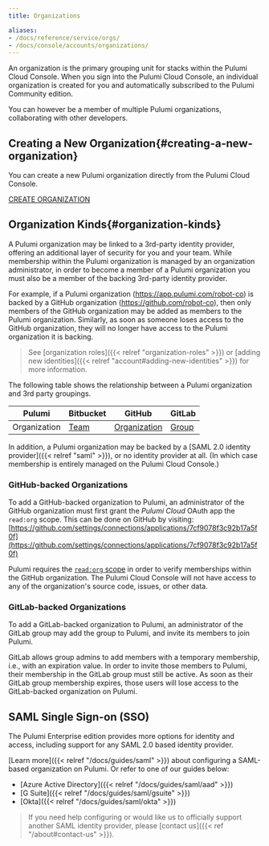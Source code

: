 ```yaml
---
title: Organizations

aliases:
- /docs/reference/service/orgs/
- /docs/console/accounts/organizations/
---
```


An organization is the primary grouping unit for stacks within the Pulumi Cloud Console.
When you sign into the Pulumi Cloud Console, an individual organization is created for you and
automatically subscribed to the Pulumi Community edition.

You can however be a member of multiple Pulumi organizations, collaborating with other developers.

## Creating a New Organization{#creating-a-new-organization}

You can create a new Pulumi organization directly from the Pulumi Cloud Console.

<a class="btn" href="https://app.pulumi.com/site/organizations/add" target="_blank">
    CREATE ORGANIZATION
</a>


## Organization Kinds{#organization-kinds}

A Pulumi organization may be linked to a 3rd-party identity provider, offering an additional layer
of security for you and your team. While membership within the Pulumi organization is managed by
an organization administrator, in order to become a member of a Pulumi organization you must also
be a member of the backing 3rd-party identity provider.

For example, if a Pulumi organization (https://app.pulumi.com/robot-co) is backed by a GitHub organization
(https://github.com/robot-co), then only members of the GitHub organization may be added as members to the
Pulumi organization. Similarly, as soon as someone loses access to the GitHub organization, they will no
longer have access to the Pulumi organization it is backing.

> See [organization roles]({{< relref "organization-roles" >}}) or
> [adding new identities]({{< relref "account#adding-new-identities" >}})
> for more information.

The following table shows the relationship between a Pulumi organization and 3rd party groupings.

| Pulumi | Bitbucket | GitHub | GitLab |
|--------|--------|--------|--------|
| Organization | [Team](https://confluence.atlassian.com/bitbucket/teams-321853005.html) | [Organization](https://github.com/collab-uniba/socialcde4eclipse/wiki/How-to-setup-a-GitHub-organization,-project-and-team) | [Group](https://docs.gitlab.com/ce/user/group/) |

In addition, a Pulumi organization may be backed by a [SAML 2.0 identity provider]({{< relref "saml" >}}), or
no identity provider at all. (In which case membership is entirely managed on the Pulumi Cloud Console.)

### GitHub-backed Organizations

To add a GitHub-backed organization to Pulumi, an administrator of the GitHub organization must
first grant the _Pulumi Cloud_ OAuth app the `read:org` scope. This can be done on GitHub by
visiting:
[https://github.com/settings/connections/applications/7cf9078f3c92b17a5f0f](https://github.com/settings/connections/applications/7cf9078f3c92b17a5f0f)

Pulumi requires the [`read:org` scope](https://developer.github.com/apps/building-oauth-apps/understanding-scopes-for-oauth-apps/#available-scopes)
in order to verify memberships within the GitHub organization. The Pulumi Cloud Console
will not have access to any of the organization's source code, issues, or other data.

### GitLab-backed Organizations

To add a GitLab-backed organization to Pulumi, an administrator of the GitLab group
may add the group to Pulumi, and invite its members to join Pulumi.

GitLab allows group admins to add members with a temporary membership, i.e., with an expiration value. In order to invite
those members to Pulumi, their membership in the GitLab group must still be active. As soon as their
GitLab group membership expires, those users will lose access to the GitLab-backed organization on Pulumi.

## SAML Single Sign-on (SSO)

The Pulumi Enterprise edition provides more options for identity and access, including support for
any SAML 2.0 based identity provider.

[Learn more]({{< relref "/docs/guides/saml" >}}) about configuring a SAML-based organization on Pulumi. Or refer to one
of our guides below:

- [Azure Active Directory]({{< relref "/docs/guides/saml/aad" >}})
- [G Suite]({{< relref "/docs/guides/saml/gsuite" >}})
- [Okta]({{< relref "/docs/guides/saml/okta" >}})



> If you need help configuring or would like us to officially support another SAML identity provider,
> please [contact us]({{< ref "/about#contact-us" >}}).
